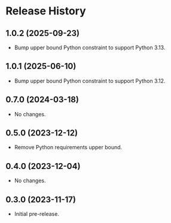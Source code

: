 # Release History

## 1.0.2 (2025-09-23)
* Bump upper bound Python constraint to support Python 3.13.

## 1.0.1 (2025-06-10)
* Bump upper bound Python constraint to support Python 3.12.

## 0.7.0 (2024-03-18)
* No changes.

## 0.5.0 (2023-12-12)
* Remove Python requirements upper bound.

## 0.4.0 (2023-12-04)
* No changes.

## 0.3.0 (2023-11-17)
* Initial pre-release.
